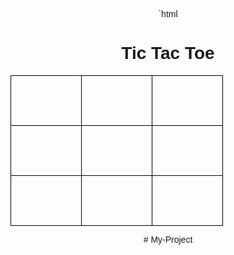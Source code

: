 `html
<!DOCTYPE html>
<html>
<head>
  <title>Tic Tac Toe</title>
  <style>
    body { text-align: center; font-family: sans-serif; }
    table { margin: auto; border-collapse: collapse; }
    td {
      width: 80px; height: 80px; font-size: 2em;
      text-align: center; border: 1px solid #000;
      cursor: pointer;
    }
  </style>
</head>
<body>
  <h1>Tic Tac Toe</h1>
  <table>
    <tr><td onclick="makeMove(this)"></td><td onclick="makeMove(this)"></td><td onclick="makeMove(this)"></td></tr>
    <tr><td onclick="makeMove(this)"></td><td onclick="makeMove(this)"></td><td onclick="makeMove(this)"></td></tr>
    <tr><td onclick="makeMove(this)"></td><td onclick="makeMove(this)"></td><td onclick="makeMove(this)"></td></tr>
  </table>
  <p id="winner"></p>
  <script>
    let currentPlayer = 'X';
    function makeMove(cell) {
      if (cell.innerHTML !== '') return;
      cell.innerHTML = currentPlayer;
      if (checkWinner()) {
        document.getElementById('winner').innerText = currentPlayer + ' wins!';
        disableBoard();
      } else {
        currentPlayer = currentPlayer === 'X' ? 'O' : 'X';
      }
    }
    function checkWinner() {
[13/07, 9:08 pm] ChatGPT: const cells = Array.from(document.querySelectorAll('td')).map(td => td.innerHTML);
      const wins = [
        [0,1,2], [3,4,5], [6,7,8],
        [0,3,6], [1,4,7], [2,5,8],
        [0,4,8], [2,4,6]
      ];
      return wins.some(indices => {
        const [a,b,c] = indices;
        return cells[a] && cells[a] === cells[b] && cells[a] === cells[c];
      });
    }
    function disableBoard() {
      document.querySelectorAll('td').forEach(td => td.onclick = null);
    }
  </script>
</body>
</html># My-Project